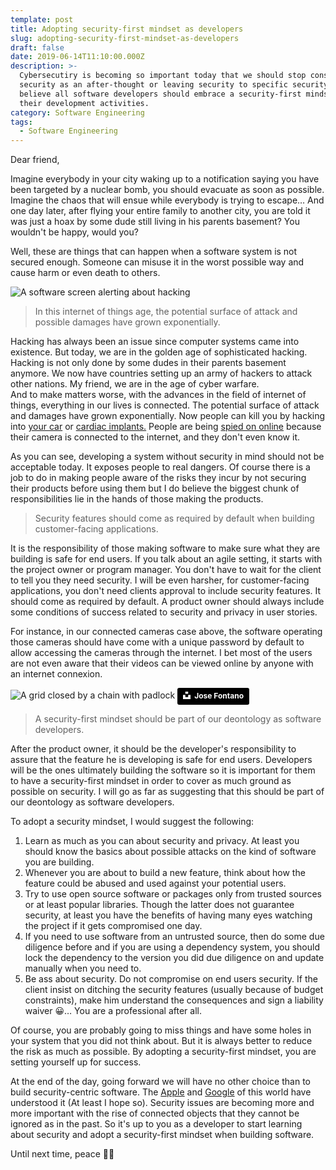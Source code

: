 ```yaml
---
template: post
title: Adopting security-first mindset as developers
slug: adopting-security-first-mindset-as-developers
draft: false
date: 2019-06-14T11:10:00.000Z
description: >-
  Cybersecutiry is becoming so important today that we should stop considering
  security as an after-thought or leaving security to specific security team. I
  believe all software developers should embrace a security-first mindset in all
  their development activities.
category: Software Engineering
tags:
  - Software Engineering
---
```

Dear friend,

Imagine everybody in your city waking up to a notification saying you have been targeted by a nuclear bomb, you should evacuate as soon as possible. Imagine the chaos that will ensue while everybody is trying to escape… And one day later, after flying your entire family to another city, you are told it was just a hoax by some dude still living in his parents basement? You wouldn't be happy, would you?

Well, these are things that can happen when a software system is not secured enough. Someone can misuse it in the worst possible way and cause harm or even death to others.

![A software screen alerting about hacking](/media/paid-security.jpg "Hacking detection software")

> In this internet of things age, the potential surface of attack and possible damages have grown exponentially.

Hacking has always been an issue since computer systems came into existence. But today, we are in the golden age of sophisticated hacking. Hacking is not only done by some dudes in their parents basement anymore. We now have countries setting up an army of hackers to attack other nations. My friend, we are in the age of cyber warfare. \
And to make matters worse, with the advances in the field of internet of things, everything in our lives is connected. The potential surface of attack and damages have grown exponentially. Now people can kill you by hacking into <a href="https://www.theguardian.com/technology/2016/sep/20/tesla-model-s-chinese-hack-remote-control-brakes" target="_bank" rel="nofollow noopener">your car</a> or <a href="https://nakedsecurity.sophos.com/2019/03/25/medtronic-cardiac-implants-can-be-hacked-fda-issues-alert/" target="_bank" rel="nofollow noopener">cardiac implants.</a> People are being <a href="https://www.insecam.org/en/bycountry/CA/" target="_bank" rel="nofollow noopener">spied on online</a> because their camera is connected to the internet, and they don't even know it.

As you can see, developing a system without security in mind should not be acceptable today. It exposes people to real dangers. Of course there is a job to do in making people aware of the risks they incur by not securing their products before using them but I do believe the biggest chunk of responsibilities lie in the hands of those making the products.

> Security features should come as required by default when building customer-facing applications.

It is the responsibility of those making software to make sure what they are building is safe for end users. If you talk about an agile setting, it starts with the project owner or program manager. You don't have to wait for the client to tell you they need security. I will be even harsher, for customer-facing applications, you don't need clients approval to include security features. It should come as required by default. A product owner should always include some conditions of success related to security and privacy in user stories.

For instance, in our connected cameras case above, the software operating those cameras should have come with a unique password by default to allow accessing the cameras through the internet. I bet most of the users are not even aware that their videos can be viewed online by anyone with an internet connexion.

![A grid closed by a chain with padlock](/media/jose-fontano-246362-unsplash.jpg "A secured entry")
<a class="photo-caption" style="background-color:black;color:white;text-decoration:none;padding:4px 6px;font-family:-apple-system, BlinkMacSystemFont, &quot;San Francisco&quot;, &quot;Helvetica Neue&quot;, Helvetica, Ubuntu, Roboto, Noto, &quot;Segoe UI&quot;, Arial, sans-serif;font-size:12px;font-weight:bold;line-height:1.2;display:inline-block;border-radius:3px" href="https://unsplash.com/@josenothose?utm_medium=referral&amp;utm_campaign=photographer-credit&amp;utm_content=creditBadge" target="_blank" rel="noopener noreferrer" title="Download free do whatever you want high-resolution photos from Jose Fontano"><span style="display:inline-block;padding:2px 3px"><svg xmlns="http://www.w3.org/2000/svg" style="height:12px;width:auto;position:relative;vertical-align:middle;top:-2px;fill:white" viewBox="0 0 32 32"><title>unsplash-logo</title><path d="M10 9V0h12v9H10zm12 5h10v18H0V14h10v9h12v-9z"></path></svg></span><span style="display:inline-block;padding:2px 3px">Jose Fontano</span></a>

> A security-first mindset should be part of our deontology as software developers.

After the product owner, it should be the developer's responsibility to assure that the feature he is developing is safe for end users. Developers will be the ones ultimately building the software so it is important for them to have a security-first mindset in order to cover as much ground as possible on security. I will go as far as suggesting that this should be part of our deontology as software developers. 

To adopt a security mindset, I would suggest the following:

1. Learn as much as you can about security and privacy. At least you should know the basics about possible attacks on the kind of software you are building.
2. Whenever you are about to build a new feature, think about how the feature could be abused and used against your potential users.
3. Try to use open source software or packages only from trusted sources or at least popular libraries. Though the latter does not guarantee security, at least you have the benefits of having many eyes watching the project if it gets compromised one day.
4. If you need to use software from an untrusted source, then do some due diligence before and if you are using a dependency system, you should lock the dependency to the version you did due diligence on and update manually when you need to.
5. Be ass about security. Do not compromise on end users security. If the client insist on ditching the security features (usually because of budget constraints), make him understand the consequences and sign a liability waiver 😀… You are a professional after all.

Of course, you are probably going to miss things and have some holes in your system that you did not think about. But it is always better to reduce the risk as much as possible. By adopting a security-first mindset, you are setting yourself up for success. 

At the end of the day, going forward we will have no other choice than to build security-centric software. The <a href="https://gizmodo.com/heres-every-new-privacy-feature-apple-announced-today-1835215007" target="_blank" rel="nofollow noopener">Apple</a> and <a href="https://www.youtube.com/watch?v=Zm6ziX5pqt8" rel="nofollow noopener">Google</a> of this world have understood it (At least I hope so). Security issues are becoming more and more important with the rise of connected objects that they cannot be ignored as in the past. So it's up to you as a developer to start learning about security and adopt a security-first mindset when building software.

Until next time, peace ✌🏾
